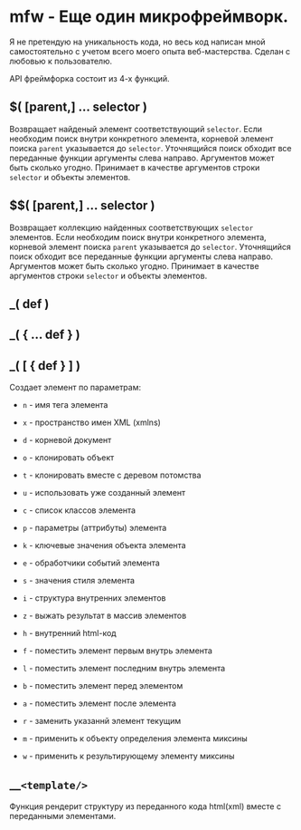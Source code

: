 # mfw - Еще один микрофреймворк.

Я не претендую на уникальность кода, но весь код написан мной самостоятельно с учетом всего моего опыта веб-мастерства. 
Сделан с любовью к пользователю.

API фреймфорка состоит из 4-х функций.

## $( [parent,] ... selector ) 

Возвращает найденый элемент соответствующий `selector`.
Если необходим поиск внутри конкретного элемента, корневой элемент поиска `parent` указывается до `selector`. Уточнящийся поиск обходит все переданные функции аргументы слева направо. Аргументов может быть сколько угодно. Принимает в качестве аргументов строки `selector` и объекты элементов.

## $$( [parent,] ... selector )

Возвращает коллекцию найденных соответствующих `selector` элементов.
Если необходим поиск внутри конкретного элемента, корневой элемент поиска `parent` указывается до `selector`. Уточнящийся поиск обходит все переданные функции аргументы слева направо. Аргументов может быть сколько угодно. Принимает в качестве аргументов строки `selector` и объекты элементов.

## _( def ) 
## _( { ... def } ) 
## _( [ { def } ] )

Создает элемент по параметрам:

  - `n` - имя тега элемента
  - `x` - пространство имен XML (xmlns)
  - `d` - корневой документ
  - `o` - клонировать объект
  - `t` - клонировать вместе с деревом потомства
  - `u` - использовать уже созданный элемент

- `c` - список классов элемента
- `p` - параметры (аттрибуты) элемента
- `k` - ключевые значения объекта элемента
- `e` - обработчики событий элемента
- `s` - значения стиля элемента

- `i` - структура внутренних элементов
- `z` - выжать результат в массив элементов
- `h` - внутренний html-код

- `f` - поместить элемент первым внутрь элемента
- `l` - поместить элемент последним внутрь элемента
- `b` - поместить элемент перед элементом
- `a` - поместить элемент после элемента
- `r` - заменить указаннй элемент текущим

- `m` - применить к объекту определения элемента миксины
- `w` - применить к результирующему элементу миксины

## __` <template/> `

Функция рендерит структуру из переданного кода html(xml) вместе с переданными элементами. 
